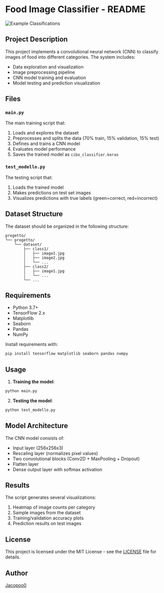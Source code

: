 # Food Image Classifier - README

![Example Classifications](https://via.placeholder.com/800x400?text=Sample+Classification+Results)

## Project Description

This project implements a convolutional neural network (CNN) to classify images of food into different categories. The system includes:

- Data exploration and visualization
- Image preprocessing pipeline
- CNN model training and evaluation
- Model testing and prediction visualization

## Files

### `main.py`
The main training script that:
1. Loads and explores the dataset
2. Preprocesses and splits the data (70% train, 15% validation, 15% test)
3. Defines and trains a CNN model
4. Evaluates model performance
5. Saves the trained model as `cibo_classifier.keras`

### `test_modello.py`
The testing script that:
1. Loads the trained model
2. Makes predictions on test set images
3. Visualizes predictions with true labels (green=correct, red=incorrect)

## Dataset Structure

The dataset should be organized in the following structure:
```
progetto/
└── progetto/
    └── dataset/
        ├── class1/
        │   ├── image1.jpg
        │   ├── image2.jpg
        │   └── ...
        ├── class2/
        │   ├── image1.jpg
        │   └── ...
        └── ...
```

## Requirements

- Python 3.7+
- TensorFlow 2.x
- Matplotlib
- Seaborn
- Pandas
- NumPy

Install requirements with:
```bash
pip install tensorflow matplotlib seaborn pandas numpy
```

## Usage

1. **Training the model**:
```bash
python main.py
```

2. **Testing the model**:
```bash
python test_modello.py
```

## Model Architecture

The CNN model consists of:
- Input layer (256x256x3)
- Rescaling layer (normalizes pixel values)
- Two convolutional blocks (Conv2D + MaxPooling + Dropout)
- Flatten layer
- Dense output layer with softmax activation

## Results

The script generates several visualizations:
1. Heatmap of image counts per category
2. Sample images from the dataset
3. Training/validation accuracy plots
4. Prediction results on test images

## License

This project is licensed under the MIT License - see the [LICENSE](LICENSE) file for details.

## Author

[Jacopoo0](https://github.com/Jacopoo0)
